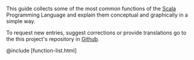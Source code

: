 ---
---

This guide collects some of the most common functions of the [Scala] Programming
Language and explain them conceptual and graphically in a simple way.

To request new entries, suggest corrections or provide translations go to the
this project's repository in [Github].

@include [function-list.html]

[Scala]: https://www.scala-lang.org/
[Github]: https://github.com/superruzafa/visual-scala-reference
